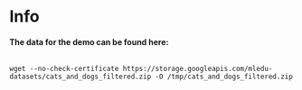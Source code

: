 # Info

#### The data for the demo can be found here:

<code>
wget --no-check-certificate https://storage.googleapis.com/mledu-datasets/cats_and_dogs_filtered.zip -O /tmp/cats_and_dogs_filtered.zip
</code>